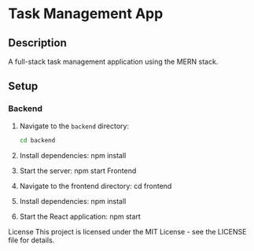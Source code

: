 # Task Management App

## Description

A full-stack task management application using the MERN stack.

## Setup

### Backend

1. Navigate to the `backend` directory:

   ```bash
   cd backend
2. Install dependencies:
    npm install
3. Start the server:
   npm start
Frontend
1. Navigate to the frontend directory:
   cd frontend
2. Install dependencies:
   npm install
3. Start the React application:
   npm start


License
This project is licensed under the MIT License - see the LICENSE file for details.
